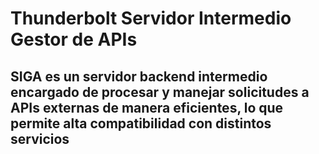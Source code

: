 # Thunderbolt Servidor Intermedio Gestor de APIs
## SIGA es un servidor backend intermedio encargado de procesar y manejar solicitudes a APIs externas de manera eficientes, lo que permite alta compatibilidad con distintos servicios
